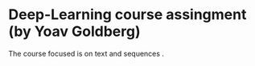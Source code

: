 # Deep-Learning course assingment (by Yoav Goldberg)
The course focused is on text and sequences . 
